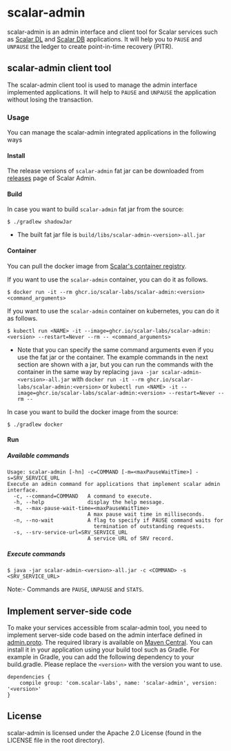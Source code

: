 # scalar-admin

scalar-admin is an admin interface and client tool for Scalar services such as [Scalar DL](https://github.com/scalar-labs/scalardl) and [Scalar DB](https://github.com/scalar-labs/scalardb) applications. 
It will help you to `PAUSE` and `UNPAUSE` the ledger to create point-in-time recovery (PITR). 

## scalar-admin client tool

The scalar-admin client tool is used to manage the admin interface implemented applications.
It will help to `PAUSE` and `UNPAUSE` the application without losing the transaction.

### Usage

You can manage the scalar-admin integrated applications in the following ways

#### Install

The release versions of `scalar-admin` fat jar can be downloaded from [releases](https://github.com/scalar-labs/scalar-admin/releases) page of Scalar Admin.

#### Build

In case you want to build `scalar-admin` fat jar from the source:

```console
$ ./gradlew shadowJar
```

* The built fat jar file is `build/libs/scalar-admin-<version>-all.jar`

#### Container

You can pull the docker image from [Scalar's container registry](https://github.com/orgs/scalar-labs/packages/container/package/scalar-admin).

If you want to use the `scalar-admin` container, you can do it as follows.

```console
$ docker run -it --rm ghcr.io/scalar-labs/scalar-admin:<version> <command_arguments>
```

If you want to use the `scalar-admin` container on kubernetes, you can do it as follows.

```console
$ kubectl run <NAME> -it --image=ghcr.io/scalar-labs/scalar-admin:<version> --restart=Never --rm -- <command_arguments>
```

* Note that you can specify the same command arguments even if you use the fat jar or the container.
The example commands in the next section are shown with a jar, but you can run the commands with the container in the same way by replacing
`java -jar scalar-admin-<version>-all.jar` with `docker run -it --rm ghcr.io/scalar-labs/scalar-admin:<version>` or `kubectl run <NAME> -it --image=ghcr.io/scalar-labs/scalar-admin:<version> --restart=Never --rm --`

In case you want to build the docker image from the source:

```console
$ ./gradlew docker
```

#### Run

##### Available commands

```
Usage: scalar-admin [-hn] -c=COMMAND [-m=<maxPauseWaitTime>] -s=SRV_SERVICE_URL
Execute an admin command for applications that implement scalar admin interface.
  -c, --command=COMMAND   A command to execute.
  -h, --help              display the help message.
  -m, --max-pause-wait-time=<maxPauseWaitTime>
                          A max pause wait time in milliseconds.
  -n, --no-wait           A flag to specify if PAUSE command waits for
                            termination of outstanding requests.
  -s, --srv-service-url=SRV_SERVICE_URL
                          A service URL of SRV record.
```

##### Execute commands

```
$ java -jar scalar-admin-<version>-all.jar -c <COMMAND> -s <SRV_SERVICE_URL>
```

Note:- Commands are `PAUSE`, `UNPAUSE` and `STATS`.

## Implement server-side code

To make your services accessible from scalar-admin tool, you need to implement server-side code based on the admin interface defined in [admin.proto](src/main/proto/scalar/protobuf/admin.proto).
The required library is available on [Maven Central](https://search.maven.org/search?q=a:scalar-admin). You can install it in your application using your build tool such as Gradle. For example in Gradle, you can add the following dependency to your build.gradle. Please replace the `<version>` with the version you want to use.

```
dependencies {
    compile group: 'com.scalar-labs', name: 'scalar-admin', version: '<version>'
}
```

## License
scalar-admin is licensed under the Apache 2.0 License (found in the LICENSE file in the root directory).
